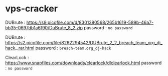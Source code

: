 # vps-cracker


DUBrute : https://s9.picofile.com/d/8301380568/265b1619-589b-46a7-bb35-0697db1a6f90/DuBrute_8_2.zip password : `no password`

DUBrute : https://s2.picofile.com/file/8262294542/DUBrute_2_2_breach_team_org_dj_hack_.rar.html password : `breach-team.org_dj-hack`

ClearLock : https://www.snapfiles.com/downloads/clearlock/dlclearlock.html password : `no password`
